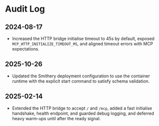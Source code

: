 # Audit Log

## 2024-08-17
- Increased the HTTP bridge initialise timeout to 45s by default, exposed `MCP_HTTP_INITIALIZE_TIMEOUT_MS`, and aligned timeout errors with MCP expectations.

## 2025-10-26
- Updated the Smithery deployment configuration to use the container runtime with the explicit start command to satisfy schema validation.

## 2025-02-14
- Extended the HTTP bridge to accept `/` and `/mcp`, added a fast initialise handshake, health endpoint, and guarded debug logging, and deferred heavy warm-ups until after the ready signal.
